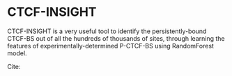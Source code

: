 # CTCF-INSIGHT
CTCF-INSIGHT is a very useful tool to identify the persistently-bound CTCF-BS out of all the hundreds of thousands of sites, through learning the features of experimentally-determined P-CTCF-BS using RandomForest model.

Cite:
